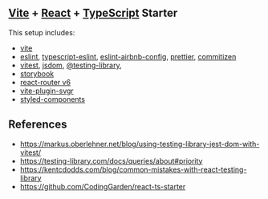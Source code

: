 ## [Vite](https://vitejs.dev/) + [React](https://reactjs.org/) + [TypeScript](https://www.typescriptlang.org/) Starter

This setup includes:
* [vite](https://vitejs.dev/)
* [eslint](https://eslint.org/), [typescript-eslint](https://typescript-eslint.io/), [eslint-airbnb-config](https://github.com/airbnb/javascript), [prettier](https://prettier.io/), [commitizen](https://commitizen-tools.github.io/commitizen)
* [vitest](https://vitest.dev/), [jsdom](https://github.com/jsdom/jsdom), [@testing-library](https://testing-library.com/), 
* [storybook](https://www.npmjs.com/package/@storybook/builder-vite#getting-started-with-vite-and-storybook-on-a-new-project)
* [react-router v6](https://reactrouter.com/en/main)
* [vite-plugin-svgr](https://www.npmjs.com/package/vite-plugin-svgr)
* [styled-components](https://styled-components.com/)


## References

* https://markus.oberlehner.net/blog/using-testing-library-jest-dom-with-vitest/
* https://testing-library.com/docs/queries/about#priority
* https://kentcdodds.com/blog/common-mistakes-with-react-testing-library
* https://github.com/CodingGarden/react-ts-starter
